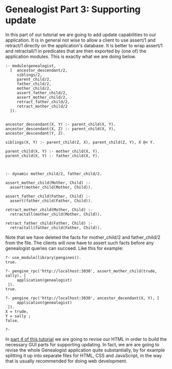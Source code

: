 # Genealogist Part 3: Supporting update

In this part of our tutorial we are going to add update capabilities to our application. It is in general not wise to allow a client to use assert/1 and retract/1 directly on the application's database. It is better to wrap assert/1 and retractall/1 in predicates that are then exported by (one of) the application modules. This is exactly what we are doing below.
  ~~~~
  :- module(genealogist, 
	[  ancestor_descendant/2,
	   siblings/2,
	   parent_child/2,
	   father_child/2,
	   mother_child/2,
	   assert_father_child/2,
	   assert_mother_child/2,	   
	   retract_father_child/2,
	   retract_mother_child/2
	]).


ancestor_descendant(X, Y) :- parent_child(X, Y).
ancestor_descendant(X, Z) :- parent_child(X, Y), ancestor_descendant(Y, Z).

siblings(X, Y) :- parent_child(Z, X), parent_child(Z, Y), X @< Y.

parent_child(X, Y) :- mother_child(X, Y).
parent_child(X, Y) :- father_child(X, Y).



:- dynamic mother_child/2, father_child/2.

assert_mother_child(Mother, Child) :-
	assert(mother_child(Mother, Child)).

assert_father_child(Father, Child) :-
	assert(father_child(Father, Child)).
	
retract_mother_child(Mother, Child) :-
	retractall(mother_child(Mother, Child)).

retract_father_child(Father, Child) :-
	retractall(father_child(Father, Child)).
  ~~~~

Note that we have deleted the facts for mother_child/2 and father_child/2 from the file. The clients will now have to assert such facts before any genealogist queries can succeed. Like this for example:

  ~~~~
  ?- use_module(library(pengines)).
true.

?- pengine_rpc('http://localhost:3030', assert_mother_child(trude, sally), [
       application(genealogist)
   ]).
true.

?- pengine_rpc('http://localhost:3030', ancestor_decendant(X, Y), [
       application(genealogist)
   ]).
X = trude,
Y = sally ;
false.

?-
  ~~~~

In [part 4 of this tutorial](http://www.swi-prolog.org/pengines/GenealogistMoreGUI.html) we are going to revise our HTML in order to build the necessary GUI parts for supporting updating. In fact, we are are going to revise the whole Genealogist application quite substantially, by for example splitting it up into separate files for HTML, CSS and JavaScript, in the way that is usually recommended for doing web development.